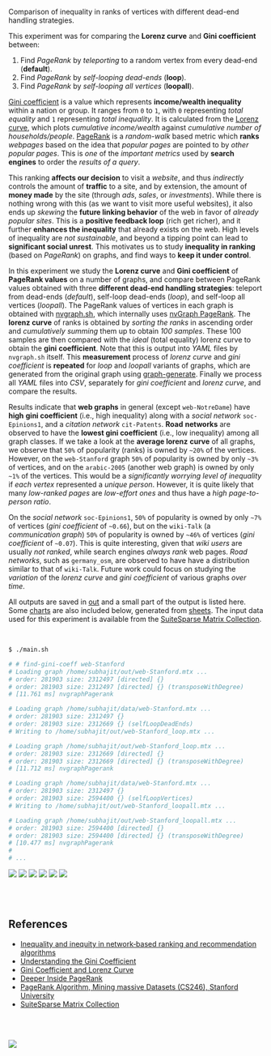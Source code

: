Comparison of inequality in ranks of vertices with different dead-end handling strategies.

This experiment was for comparing the **Lorenz curve** and **Gini coefficient** between:
1. Find *PageRank* by *teleporting* to a random vertex from every dead-end (**default**).
2. Find *PageRank* by *self-looping dead-ends* (**loop**).
3. Find *PageRank* by *self-looping all vertices* (**loopall**).

[Gini coefficient] is a value which represents **income/wealth inequality**
within a nation or group. It ranges from `0` to `1`, with `0` representing
*total equality* and `1` representing *total inequality*. It is calculated from
the [Lorenz curve], which plots *cumulative income/wealth* against *cumulative*
*number of households/people*. [PageRank] is a *random-walk* based metric which
**ranks** *webpages* based on the idea that *popular pages* are pointed to by
*other popular pages*. This is *one* of the *important metrics* used by **search**
**engines** to order the *results of a query*.

This ranking **affects our decision** to visit a *website*, and thus
*indirectly* controls the amount of **traffic** to a site, and by extension, the
amount of **money made** by the site (through *ads*, *sales*, or *investments*).
While there is nothing wrong with this (as we want to visit more useful
websites), it also ends up *skewing* the **future linking behavior** of the web
in favor of *already popular sites*. This is a **positive feedback loop** (rich
get richer), and it further **enhances the inequality** that already exists on
the web. High levels of inequality are *not sustainable*, and beyond a tipping
point can lead to **significant social unrest**. This motivates us to study
**inequality in ranking** (based on *PageRank*) on graphs, and find ways to
**keep it under control**.

In this experiment we study the **Lorenz curve** and **Gini coefficient** of
**PageRank values** on a number of graphs, and compare between PageRank values
obtained with three **different dead-end handling strategies**: teleport from
dead-ends (*default*), self-loop dead-ends (*loop*), and self-loop all vertices
(*loopall*). The PageRank values of vertices in each graph is obtained with
[nvgraph.sh], which internally uses [nvGraph PageRank]. The **lorenz curve** of
ranks is obtained by *sorting the ranks* in ascending order and *cumulatively*
*summing* them up to obtain *100 samples*. These 100 samples are then compared
with the *ideal* (total equality) lorenz curve to obtain the **gini**
**coefficient**. Note that this is output into *YAML* files by `nvgraph.sh`
itself. This **measurement** process of *lorenz curve* and *gini coefficient* is
**repeated** for *loop* and *loopall* variants of graphs, which are generated
from the original graph using [graph-generate]. Finally we process all *YAML*
files into *CSV*, separately for *gini coefficient* and *lorenz curve*, and
compare the results.

Results indicate that **web graphs** in general (except `web-NotreDame`) have
**high** **gini coefficient** (i.e., high inequality) along with a *social*
*network* `soc-Epinions1`, and a *citation network* `cit-Patents`. **Road**
**networks** are observed to have the **lowest gini coefficient** (i.e., low
inequality) among all graph classes. If we take a look at the **average lorenz**
**curve** of all graphs, we observe that `50%` of popularity (ranks) is owned by
`~20%` of the vertices. However, on the `web-Stanford` graph `50%` of popularity
is owned by only `~3%` of vertices, and on the `arabic-2005` (another web graph)
is owned by only `~1%` of the vertices. This would be a *significantly worrying*
*level of inequality* if *each vertex* represented a *unique person*. However, it
is quite likely that many *low-ranked pages* are *low-effort ones* and thus have
a *high page-to-person ratio*.

On the *social network* `soc-Epinions1`, `50%` of popularity is owned by only
`~7%` of vertices (*gini coefficient* of `~0.66`), but on the `wiki-Talk` (a
*communication graph*) `50%` of popularity is owned by `~46%` of vertices (*gini*
*coefficient* of `~0.07`). This is quite interesting, given that *wiki users* are
usually *not ranked*, while search engines *always rank* web pages. *Road*
*networks*, such as `germany_osm`, are observed to have have a distribution
similar to that of `wiki-Talk`. Future work could focus on studying the
*variation* of the *lorenz* *curve* and *gini coefficient* of various graphs
*over time*.

All outputs are saved in [out](out/) and a small part of the output is listed
here. Some [charts] are also included below, generated from [sheets]. The input
data used for this experiment is available from the [SuiteSparse Matrix Collection].

<br>

```bash
$ ./main.sh

# # find-gini-coeff web-Stanford
# Loading graph /home/subhajit/out/web-Stanford.mtx ...
# order: 281903 size: 2312497 [directed] {}
# order: 281903 size: 2312497 [directed] {} (transposeWithDegree)
# [11.761 ms] nvgraphPagerank

# Loading graph /home/subhajit/data/web-Stanford.mtx ...
# order: 281903 size: 2312497 {}
# order: 281903 size: 2312669 {} (selfLoopDeadEnds)
# Writing to /home/subhajit/out/web-Stanford_loop.mtx ...

# Loading graph /home/subhajit/out/web-Stanford_loop.mtx ...
# order: 281903 size: 2312669 [directed] {}
# order: 281903 size: 2312669 [directed] {} (transposeWithDegree)
# [11.712 ms] nvgraphPagerank

# Loading graph /home/subhajit/data/web-Stanford.mtx ...
# order: 281903 size: 2312497 {}
# order: 281903 size: 2594400 {} (selfLoopVertices)
# Writing to /home/subhajit/out/web-Stanford_loopall.mtx ...

# Loading graph /home/subhajit/out/web-Stanford_loopall.mtx ...
# order: 281903 size: 2594400 [directed] {}
# order: 281903 size: 2594400 [directed] {} (transposeWithDegree)
# [10.477 ms] nvgraphPagerank
#
# ...
```

[![](https://i.imgur.com/3jz5lKB.png)][sheetp]
[![](https://i.imgur.com/Rn4Ro1H.png)][sheetp]
[![](https://i.imgur.com/pBzgWAi.png)][sheetp]
[![](https://i.imgur.com/LKu4xog.png)][sheetp]
[![](https://i.imgur.com/SZddZ8v.png)][sheetp]
[![](https://i.imgur.com/cYio1Bx.png)][sheetp]

<br>
<br>


## References

- [Inequality and inequity in network‑based ranking and recommendation algorithms](https://gist.github.com/wolfram77/67073abb335516949883656abcfc4b4a)
- [Understanding the Gini Coefficient](https://www.youtube.com/watch?v=BwSB__Ugo1s)
- [Gini Coefficient and Lorenz Curve](https://www.youtube.com/watch?v=y8y-gaNbe4U)
- [Deeper Inside PageRank](https://gist.github.com/wolfram77/1337a3fcf5bded2bb67d9e66e20bc2ef)
- [PageRank Algorithm, Mining massive Datasets (CS246), Stanford University](https://www.youtube.com/watch?v=ke9g8hB0MEo)
- [SuiteSparse Matrix Collection]

<br>
<br>

[![](https://i.imgur.com/lKQtZEh.jpg)](https://www.humortimes.com/23794/rich-vs-poor-cartoon-news-report/)

[Prof. Dip Sankar Banerjee]: https://sites.google.com/site/dipsankarban/
[Prof. Kishore Kothapalli]: https://cstar.iiit.ac.in/~kkishore/
[SuiteSparse Matrix Collection]: https://sparse.tamu.edu
[Gini coefficient]: https://www.youtube.com/watch?v=BwSB__Ugo1s
[Lorenz curve]: https://www.youtube.com/watch?v=BwSB__Ugo1s
[PageRank]: https://www.youtube.com/watch?v=ke9g8hB0MEo
[nvGraph PageRank]: https://docs.nvidia.com/cuda/archive/10.0/nvgraph/index.html#nvgraph-pagerank-example
[nvgraph.sh]: https://www.npmjs.com/package/nvgraph.sh
[graph-generate]: https://github.com/puzzlef/graph-generate
[charts]: https://imgur.com/a/otAmltT
[sheets]: https://docs.google.com/spreadsheets/d/1-X7ci8i0r40EdBGdefUjQZZTwGD7lHCDl7PvMhTXkag/edit?usp=sharing
[sheetp]: https://docs.google.com/spreadsheets/d/e/2PACX-1vTNAOuYDQqBtYRju1dVLceVpinj2p15Mk_f8HaSGp0TbJrIYwRXTktpv0ZTfCY-8_vZmeJqYjcBPyPr/pubhtml
